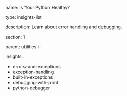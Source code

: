 name: Is Your Python Healthy?

type: insights-list

description: Learn about error handling and debugging. 

section: 1

parent: utilities-ii

insights:
  - errors-and-exceptions
  - exception-handling
  - built-in-exceptions
  - debugging-with-print
  - python-debugger
